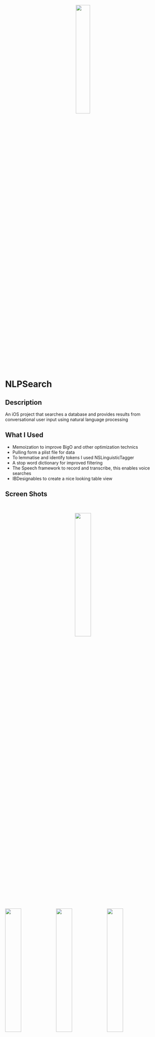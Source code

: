 <p align="center"><img width="30%" src ="https://user-images.githubusercontent.com/33397468/44625269-9616d280-a8c2-11e8-8031-22597b7d0655.jpg"/></p>


# NLPSearch

## Description

An iOS project that searches a database and provides results from conversational user input using natural language processing

## What I Used

* Memoization to improve BigO and other optimization technics
* Pulling form a plist file for data
* To lemmatise and identify tokens I used NSLinguisticTagger
* A stop word dictionary for improved filtering
* The Speech framework to record and transcribe, this enables voice searches
* IBDesignables to create a nice looking table view

## Screen Shots
<br/>
<p align="center"><img width="32%" src ="https://user-images.githubusercontent.com/33397468/44643341-684a9000-a98d-11e8-892f-a1defa745b48.gif"/></p>

<br/>

<img width="32%" src ="https://user-images.githubusercontent.com/33397468/44643332-61238200-a98d-11e8-9bce-6eedd0a0b9c2.png"/> 
<img width="32%" src ="https://user-images.githubusercontent.com/33397468/44643333-61238200-a98d-11e8-9c64-b18183748154.png"/>
<img width="32%" src ="https://user-images.githubusercontent.com/33397468/44643334-61238200-a98d-11e8-8809-ee4c76033910.png"/>

<br/><br/><br/>